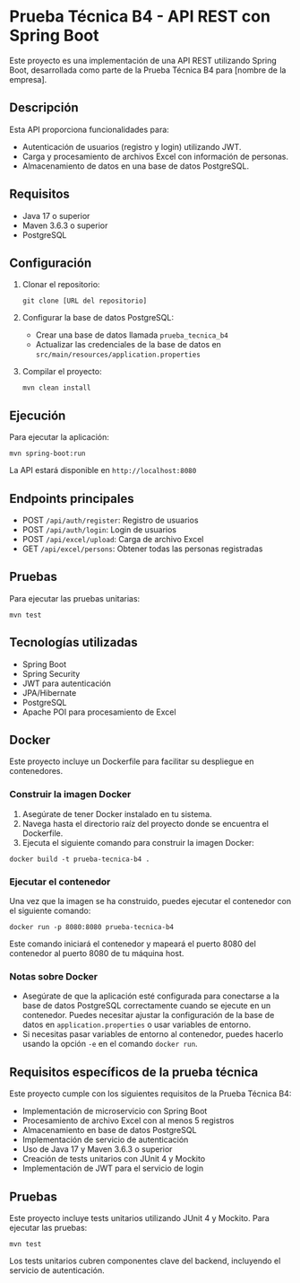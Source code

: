 # Prueba Técnica B4 - API REST con Spring Boot

Este proyecto es una implementación de una API REST utilizando Spring Boot, desarrollada como parte de la Prueba Técnica B4 para [nombre de la empresa].

## Descripción

Esta API proporciona funcionalidades para:
- Autenticación de usuarios (registro y login) utilizando JWT.
- Carga y procesamiento de archivos Excel con información de personas.
- Almacenamiento de datos en una base de datos PostgreSQL.

## Requisitos

- Java 17 o superior
- Maven 3.6.3 o superior
- PostgreSQL

## Configuración

1. Clonar el repositorio:
   ```
   git clone [URL del repositorio]
   ```

2. Configurar la base de datos PostgreSQL:
    - Crear una base de datos llamada `prueba_tecnica_b4`
    - Actualizar las credenciales de la base de datos en `src/main/resources/application.properties`

3. Compilar el proyecto:
   ```
   mvn clean install
   ```

## Ejecución

Para ejecutar la aplicación:

```
mvn spring-boot:run
```

La API estará disponible en `http://localhost:8080`

## Endpoints principales

- POST `/api/auth/register`: Registro de usuarios
- POST `/api/auth/login`: Login de usuarios
- POST `/api/excel/upload`: Carga de archivo Excel
- GET `/api/excel/persons`: Obtener todas las personas registradas

## Pruebas

Para ejecutar las pruebas unitarias:

```
mvn test
```

## Tecnologías utilizadas

- Spring Boot
- Spring Security
- JWT para autenticación
- JPA/Hibernate
- PostgreSQL
- Apache POI para procesamiento de Excel

## Docker

Este proyecto incluye un Dockerfile para facilitar su despliegue en contenedores.

### Construir la imagen Docker

1. Asegúrate de tener Docker instalado en tu sistema.
2. Navega hasta el directorio raíz del proyecto donde se encuentra el Dockerfile.
3. Ejecuta el siguiente comando para construir la imagen Docker:

```
docker build -t prueba-tecnica-b4 .
```

### Ejecutar el contenedor

Una vez que la imagen se ha construido, puedes ejecutar el contenedor con el siguiente comando:

```
docker run -p 8080:8080 prueba-tecnica-b4
```

Este comando iniciará el contenedor y mapeará el puerto 8080 del contenedor al puerto 8080 de tu máquina host.

### Notas sobre Docker

- Asegúrate de que la aplicación esté configurada para conectarse a la base de datos PostgreSQL correctamente cuando se ejecute en un contenedor. Puedes necesitar ajustar la configuración de la base de datos en `application.properties` o usar variables de entorno.
- Si necesitas pasar variables de entorno al contenedor, puedes hacerlo usando la opción `-e` en el comando `docker run`.


## Requisitos específicos de la prueba técnica

Este proyecto cumple con los siguientes requisitos de la Prueba Técnica B4:

- Implementación de microservicio con Spring Boot
- Procesamiento de archivo Excel con al menos 5 registros
- Almacenamiento en base de datos PostgreSQL
- Implementación de servicio de autenticación
- Uso de Java 17 y Maven 3.6.3 o superior
- Creación de tests unitarios con JUnit 4 y Mockito
- Implementación de JWT para el servicio de login

## Pruebas

Este proyecto incluye tests unitarios utilizando JUnit 4 y Mockito. Para ejecutar las pruebas:

```
mvn test
```

Los tests unitarios cubren componentes clave del backend, incluyendo el servicio de autenticación.